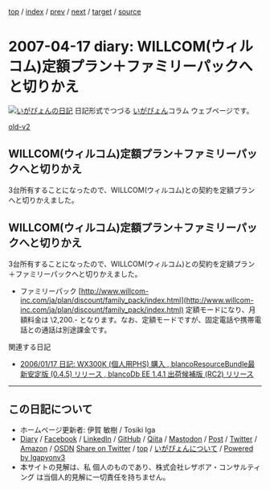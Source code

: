 [top](../index.html) 
 / [index](index.html) 
 / [prev](ig070416.html) 
 / [next](ig070418.html) 
 / [target](https://www.igapyon.jp/igapyon/diary/2007/ig070417.html) 
 / [source](https://github.com/igapyon/diary/blob/master/2007/ig070417.src.md) 

2007-04-17 diary: WILLCOM(ウィルコム)定額プラン＋ファミリーパックへと切りかえ
=====================================================================================================
[![いがぴょんの日記](https://www.igapyon.jp/igapyon/diary/images/iga202308_64.jpg "いがぴょん")](https://www.igapyon.jp/igapyon/diary/memo/memoigapyon.html) 日記形式でつづる [いがぴょん](https://www.igapyon.jp/igapyon/diary/memo/memoigapyon.html)コラム ウェブページです。

[old-v2](ig070417-orig.html)

## WILLCOM(ウィルコム)定額プラン＋ファミリーパックへと切りかえ

3台所有することになったので、WILLCOM(ウィルコム)との契約を定額プランへと切りかえました。


## WILLCOM(ウィルコム)定額プラン＋ファミリーパックへと切りかえ

3台所有することになったので、WILLCOM(ウィルコム)との契約を定額プラン＋ファミリーパックへと切りかえました。

* ファミリーパック
  [http://www.willcom-inc.com/ja/plan/discount/family_pack/index.html](http://www.willcom-inc.com/ja/plan/discount/family_pack/index.html)
  定額モードになり、月額料金は \2,200.- となります。なお、定額モードですが、固定電話や携帯電話との通話は別途課金です。

関連する日記

* [2006/01/17 日記: WX300K (個人用PHS) 購入 , blancoResourceBundle最新安定版 (0.4.5) リリース
  , blancoDb EE 1.4.1 出荷候補版 (RC2) リリース](../2006/ig060117.html)


----------------------------------------------------------------------------------------------------

## この日記について

* ホームページ更新者: 伊賀 敏樹 / Tosiki Iga
* [Diary](https://www.igapyon.jp/igapyon/diary/) / [Facebook](https://www.facebook.com/igapyon) / [LinkedIn](https://www.linkedin.com/in/toshikiiga) / [GitHub](https://github.com/igapyon) / [Qiita](https://qiita.com/igapyon) / [Mastodon](https://social.vivaldi.net/@igapyon) / [Post](https://post.news/igapyon) / [Twitter](https://twitter.com/ToshikiIga) / [Amazon](https://www.amazon.co.jp/%E4%BC%8A%E8%B3%80-%E6%95%8F%E6%A8%B9/e/B004LTQWCQ) / [OSDN](https://ja.osdn.net/users/iga/)
[Share on Twitter](https://twitter.com/intent/tweet?hashtags=igapyon%2Cdiary%2C%E3%81%84%E3%81%8C%E3%81%B4%E3%82%87%E3%82%93&text=WILLCOM%28%E3%82%A6%E3%82%A3%E3%83%AB%E3%82%B3%E3%83%A0%29%E5%AE%9A%E9%A1%8D%E3%83%97%E3%83%A9%E3%83%B3%EF%BC%8B%E3%83%95%E3%82%A1%E3%83%9F%E3%83%AA%E3%83%BC%E3%83%91%E3%83%83%E3%82%AF%E3%81%B8%E3%81%A8%E5%88%87%E3%82%8A%E3%81%8B%E3%81%88&url=https%3A%2F%2Fwww.igapyon.jp%2Figapyon%2Fdiary%2F2007%2Fig070417.html) / [top](../index.html) / [いがぴょんについて](https://www.igapyon.jp/igapyon/diary/memo/memoigapyon.html) / [Powered by Igapyonv3](https://github.com/igapyon/igapyonv3)
* 本サイトの見解は、私 個人のものであり、株式会社レザボア・コンサルティング は当個人的見解に一切責任を持ちません。 

